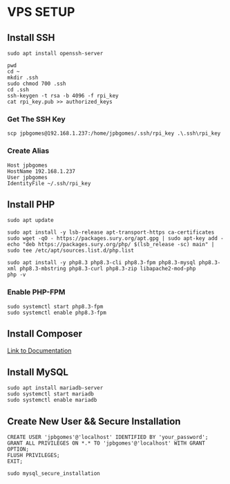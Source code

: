 # VPS SETUP


## Install SSH
```
sudo apt install openssh-server
```

```
pwd
cd ~
mkdir .ssh
sudo chmod 700 .ssh
cd .ssh
ssh-keygen -t rsa -b 4096 -f rpi_key
cat rpi_key.pub >> authorized_keys
```

### Get The SSH Key
```
scp jpbgomes@192.168.1.237:/home/jpbgomes/.ssh/rpi_key .\.ssh\rpi_key
```

### Create Alias
```
Host jpbgomes
HostName 192.168.1.237
User jpbgomes
IdentityFile ~/.ssh/rpi_key
```

## Install PHP
```
sudo apt update

sudo apt install -y lsb-release apt-transport-https ca-certificates
sudo wget -qO - https://packages.sury.org/apt.gpg | sudo apt-key add -
echo "deb https://packages.sury.org/php/ $(lsb_release -sc) main" | sudo tee /etc/apt/sources.list.d/php.list

sudo apt install -y php8.3 php8.3-cli php8.3-fpm php8.3-mysql php8.3-xml php8.3-mbstring php8.3-curl php8.3-zip libapache2-mod-php
php -v
```

### Enable PHP-FPM
```
sudo systemctl start php8.3-fpm
sudo systemctl enable php8.3-fpm
```

## Install Composer

[Link to Documentation](https://getcomposer.org/download/)

## Install MySQL
```
sudo apt install mariadb-server
sudo systemctl start mariadb
sudo systemctl enable mariadb
```

## Create New User && Secure Installation
```
CREATE USER 'jpbgomes'@'localhost' IDENTIFIED BY 'your_password';
GRANT ALL PRIVILEGES ON *.* TO 'jpbgomes'@'localhost' WITH GRANT OPTION;
FLUSH PRIVILEGES;
EXIT;
```

```
sudo mysql_secure_installation
```
